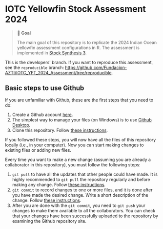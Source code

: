 # IOTC Yellowfin Stock Assessment 2024

> :loudspeaker: **Goal**
>
> The main goal of this repository is to replicate the 2024 Indian Ocean yellowfin assessment configurations in R. The assessment is implemented in [Stock Synthesis 3](https://vlab.noaa.gov/web/stock-synthesis).

This is the developers' branch. If you want to reproduce this assessment, see the `reproducible` branch: <https://github.com/Fundacion-AZTI/IOTC_YFT_2024_Assessment/tree/reproducible>.

## Basic steps to use Github

If you are unfamiliar with Github, these are the first steps that you need to do:

1.  Create a Github account [here](https://github.com).
2.  The simplest way to manage your files (on Windows) is to use [Github Desktop](https://github.com/apps/desktop).
3.  Clone this repository. Follow [these instructions](https://docs.github.com/en/repositories/creating-and-managing-repositories/cloning-a-repository).

If you followed these steps, you will now have all the files of this repository locally (i.e., in your computer). Now you can start making changes to existing files or adding new files.

Every time you want to make a new change (assuming you are already a collaborator in this repository), you must follow the following steps:

1.  `git pull` to have all the updates that other people could have made. It is highly recommended to `git pull` the repository regularly and before making any change. Follow [these instructions](https://docs.github.com/en/desktop/working-with-your-remote-repository-on-github-or-github-enterprise/syncing-your-branch-in-github-desktop#pulling-to-your-local-branch-from-the-remote).
2.  `git commit` to record changes to one or more files, and it is done after you have made the desired change. Write a short description of the change. Follow [these instructions](https://docs.github.com/en/desktop/making-changes-in-a-branch/committing-and-reviewing-changes-to-your-project-in-github-desktop#write-a-commit-message-and-push-your-changes).
3.  After you are done with the `git commit`, you need to `git push` your changes to make them available to all the collaborators. You can check that your changes have been successfully uploaded to the repository by examining the Github repository site.
